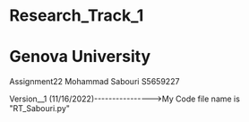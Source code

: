 # Research_Track_1
# Genova University 


Assignment22
Mohammad Sabouri 
S5659227

Version__1 (11/16/2022)---------------->My Code file name is "RT_Sabouri.py"
 